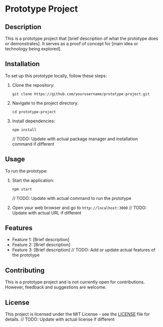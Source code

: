 # Prototype Project

## Description

This is a prototype project that [brief description of what the prototype does or demonstrates]. It serves as a proof of concept for [main idea or technology being explored].

## Installation

To set up this prototype locally, follow these steps:

1. Clone the repository:
   ```
   git clone https://github.com/yourusername/prototype-project.git
   ```

2. Navigate to the project directory:
   ```
   cd prototype-project
   ```

3. Install dependencies:
   ```
   npm install
   ```
   // TODO: Update with actual package manager and installation command if different

## Usage

To run the prototype:

1. Start the application:
   ```
   npm start
   ```
   // TODO: Update with actual command to run the prototype

2. Open your web browser and go to `http://localhost:3000`
   // TODO: Update with actual URL if different

## Features

- Feature 1: [Brief description]
- Feature 2: [Brief description]
- Feature 3: [Brief description]
// TODO: Add or update actual features of the prototype

## Contributing

This is a prototype project and is not currently open for contributions. However, feedback and suggestions are welcome.

## License

This project is licensed under the MIT License - see the [LICENSE](LICENSE) file for details.
// TODO: Update with actual license if different
